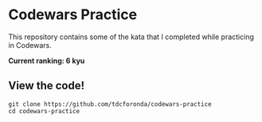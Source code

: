 # Codewars Practice
This repository contains some of the kata that I completed while practicing in Codewars. 

<b>Current ranking: 6 kyu </b>

## View the code!

```
git clone https://github.com/tdcforonda/codewars-practice
cd codewars-practice
```
